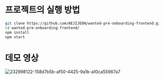 # 프로젝트의 실행 방법

```bash
git clone https://github.com/AEJIJEON/wanted-pre-onboarding-frontend.git
cd wanted-pre-onboarding-frontend/
npm install
npm start
```

# 데모 영상

![232998122-158d7b5b-af50-4425-9a1b-a10ca55667a7](https://user-images.githubusercontent.com/59640337/233001465-a42f598c-fea5-48ab-a2ba-8e3366ad2cac.gif)
